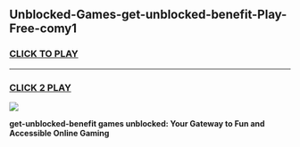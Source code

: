 
## Unblocked-Games-get-unblocked-benefit-Play-Free-comy1
<h3>
<a href="https://premium76.site?title=get-unblocked-benefit&ref=12A">CLICK TO PLAY</a></h3>
<hr>

<h3>
<a href="https://premium76.site?title=get-unblocked-benefit&ref=12A">CLICK 2 PLAY</a>
  
</h3>

<a href="https://premium76.site?title=get-unblocked-benefit&ref=12A"><img src="https://clearcache.store/games.png"></a>


**get-unblocked-benefit games unblocked: Your Gateway to Fun and Accessible Online Gaming**
